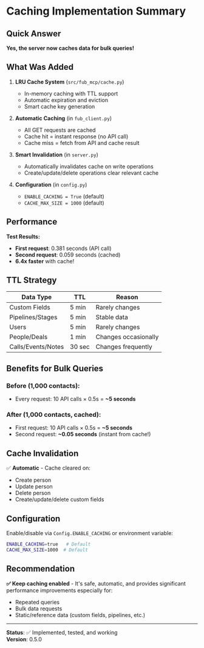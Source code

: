 # Caching Implementation Summary

## Quick Answer

**Yes, the server now caches data for bulk queries!**

## What Was Added

1. **LRU Cache System** (`src/fub_mcp/cache.py`)
   - In-memory caching with TTL support
   - Automatic expiration and eviction
   - Smart cache key generation

2. **Automatic Caching** (in `fub_client.py`)
   - All GET requests are cached
   - Cache hit = instant response (no API call)
   - Cache miss = fetch from API and cache result

3. **Smart Invalidation** (in `server.py`)
   - Automatically invalidates cache on write operations
   - Create/update/delete operations clear relevant cache

4. **Configuration** (in `config.py`)
   - `ENABLE_CACHING = True` (default)
   - `CACHE_MAX_SIZE = 1000` (default)

## Performance

**Test Results:**
- **First request**: 0.381 seconds (API call)
- **Second request**: 0.059 seconds (cached)
- **6.4x faster** with cache!

## TTL Strategy

| Data Type | TTL | Reason |
|-----------|-----|--------|
| Custom Fields | 5 min | Rarely changes |
| Pipelines/Stages | 5 min | Stable data |
| Users | 5 min | Rarely changes |
| People/Deals | 1 min | Changes occasionally |
| Calls/Events/Notes | 30 sec | Changes frequently |

## Benefits for Bulk Queries

### Before (1,000 contacts):
- Every request: 10 API calls × 0.5s = **~5 seconds**

### After (1,000 contacts, cached):
- First request: 10 API calls × 0.5s = **~5 seconds**
- Second request: **~0.05 seconds** (instant from cache!)

## Cache Invalidation

✅ **Automatic** - Cache cleared on:
- Create person
- Update person  
- Delete person
- Create/update/delete custom fields

## Configuration

Enable/disable via `Config.ENABLE_CACHING` or environment variable:
```bash
ENABLE_CACHING=true   # Default
CACHE_MAX_SIZE=1000  # Default
```

## Recommendation

**✅ Keep caching enabled** - It's safe, automatic, and provides significant performance improvements especially for:
- Repeated queries
- Bulk data requests
- Static/reference data (custom fields, pipelines, etc.)

---

**Status**: ✅ Implemented, tested, and working  
**Version**: 0.5.0


